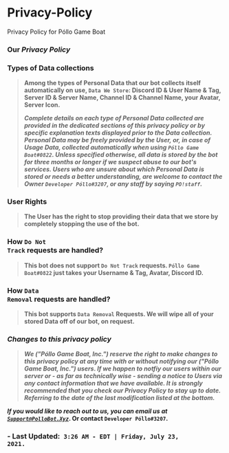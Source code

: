 # Privacy-Policy
Privacy Policy for Póllo Game Boat

### <strong>Our <i>Privacy Policy</i></strong>

### <b>Types of Data collections</b>

<blockquote>
<p><b>Among the types of Personal Data that our bot collects itself automatically on use, <code>Data We Store</code>: Discord ID & User Name & Tag, Server ID & Server Name, Channel ID & Channel Name, your Avatar, Server Icon.</p></b>

<p><strong><b><i>Complete details on each type of Personal Data collected are provided in the dedicated sections of this privacy policy or by specific explanation texts displayed prior to the Data collection.
Personal Data may be freely provided by the User, or, in case of Usage Data, collected automatically when using <code>Póllo Game Boat#0822</code>.
Unless specified otherwise, all data is stored by the bot for three months or longer if we suspect abuse to our bot's services.  Users who are unsure about which Personal Data is stored or needs a better understanding, are welcome to contact the Owner <code>Developer Póllo#3207</code>, or any staff by saying <code>PO!staff</code>.</i></b></strong></p>
</blockquote>

### <b> User Rights</b></h4>

<blockquote>
  <p><strong><b>The User has the right to stop providing their data that we store by completely stopping the use of the bot.</strong></b></p>
</blockquote>

### <b>How <code>Do Not Track</code> requests are handled?</b></h4>

<blockquote>
  <p><strong><b>This bot does not support <code>Do Not Track</code> requests. 
    <code>Póllo Game Boat#0822</code> just takes your Username & Tag, Avatar, Discord ID.</strong></b></p>
</blockquote>

### <b>How <code>Data Removal</code> requests are handled?</b></h4>

<blockquote>
  <p><strong><b>This bot supports <code>Data Removal</code> Requests.
We will wipe all of your stored Data off of our bot, on request.</strong></b></p>
</blockquote>

### <b><i>Changes to this privacy policy</i></b>

<blockquote>
<p><strong><b><i>We ("Póllo Game Boat, Inc.") reserve the right to make changes to this privacy policy at any time with or without notifying our ("Póllo Game Boat, Inc.") users.  If we happen to notfiy our users within our server or - as far as technically wise - sending a notice to Users via any contact information that we have available. 
It is strongly recommended that you check our Privacy Policy to stay up to date.  Referring to the date of the last modification listed at the bottom.</i></strong></b></p>
</blockquote>


<p><strong><b><i>If you would like to reach out to us, you can email us at <a href="mailto:Support@PolloBot.Xyz"><code>Support@PolloBot.Xyz</code></a></i>.  Or contact <code>Developer Póllo#3207</code>.</strong></b></p>
<link defer href="/src/css/style.css" rel="stylesheet"/>

### - Last Updated:<code class="clr-blue"> 3:26 AM - EDT | Friday, July 23, 2021.</code>
